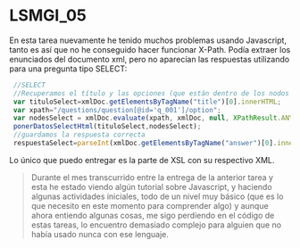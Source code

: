 # LSMGI_05

En esta tarea nuevamente he tenido muchos problemas usando Javascript, tanto es así que no he conseguido hacer funcionar X-Path. Podía extraer los enunciados del documento xml, pero no aparecían las respuestas utilizando para una pregunta tipo SELECT:

```js
 //SELECT
 //Recuperamos el título y las opciones (que están dentro de los nodos seleccionados con Xpath: nodesSelect) 
 var tituloSelect=xmlDoc.getElementsByTagName("title")[0].innerHTML;
 var xpath="/questions/question[@id='q_001']/option";
 var nodesSelect = xmlDoc.evaluate(xpath, xmlDoc, null, XPathResult.ANY_TYPE, null);
 ponerDatosSelectHtml(tituloSelect,nodesSelect);
 //guardamos la respuesta correcta
 respuestaSelect=parseInt(xmlDoc.getElementsByTagName("answer")[0].innerHTML);
 ```

Lo único que puedo entregar es la parte de XSL con su respectivo XML.  

>Durante el mes transcurrido entre la entrega de la anterior tarea y esta he estado viendo algún tutorial sobre Javascript, y haciendo algunas actividades iniciales, todo de un nivel muy básico (que es lo que necesito en este momento para comprender algo) y aunque ahora entiendo algunas cosas, me sigo perdiendo en el código de estas tareas, lo encuentro demasiado complejo para alguien que no había usado nunca con ese lenguaje.
